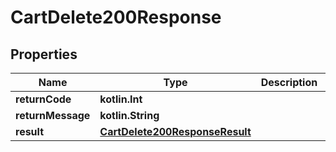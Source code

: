 
# CartDelete200Response

## Properties
| Name | Type | Description | Notes |
| ------------ | ------------- | ------------- | ------------- |
| **returnCode** | **kotlin.Int** |  |  [optional] |
| **returnMessage** | **kotlin.String** |  |  [optional] |
| **result** | [**CartDelete200ResponseResult**](CartDelete200ResponseResult.md) |  |  [optional] |



